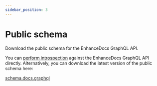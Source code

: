 ```yaml
---
sidebar_position: 3
---
```


# Public schema

Download the public schema for the EnhanceDocs GraphQL API.

You can [perform introspection](https://graphql.org/learn/introspection/) against the EnhanceDocs GraphQL API directly.
Alternatively, you can download the latest version of the public schema here:

[schema.docs.graphql](https://api.enhancedocs.com/schema.docs.graphql)
